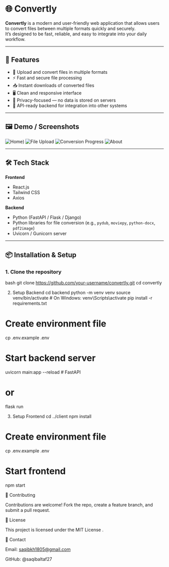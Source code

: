 # 🌐 Convertly

**Convertly** is a modern and user-friendly web application that allows users to convert files between multiple formats quickly and securely.  
It’s designed to be fast, reliable, and easy to integrate into your daily workflow.

---

## 🚀 Features

- 📁 Upload and convert files in multiple formats  
- ⚡ Fast and secure file processing  
- 📥 Instant downloads of converted files  
- 🖥️ Clean and responsive interface  
- 🔐 Privacy-focused — no data is stored on servers  
- 🧩 API-ready backend for integration into other systems  

---

## 🖼️ Demo / Screenshots

<!-- 📸 Add your screenshots inside the screenshots/ folder and update these paths -->
![Home](https://raw.githubusercontent.com/saqibaltaf27/Convertly/main/screenshots/Home.png))
![File Upload](screenshots/upload.png)
![Conversion Progress](screenshots/progress.png)
![About](screenshots/download.png)

---

## 🛠️ Tech Stack

**Frontend**
- React.js  
- Tailwind CSS  
- Axios  

**Backend**
- Python (FastAPI / Flask / Django)  
- Python libraries for file conversion (e.g., `pydub`, `moviepy`, `python-docx`, `pdf2image`)  
- Uvicorn / Gunicorn server

---

## 📦 Installation & Setup

### 1. Clone the repository
bash
git clone https://github.com/your-username/convertly.git
cd convertly

2. Setup Backend
cd backend
python -m venv venv
source venv/bin/activate      # On Windows: venv\Scripts\activate
pip install -r requirements.txt

# Create environment file
cp .env.example .env

# Start backend server
uvicorn main:app --reload      # FastAPI
# or
flask run       

3. Setup Frontend
cd ../client
npm install

# Create environment file
cp .env.example .env

# Start frontend
npm start

🤝 Contributing

Contributions are welcome!
Fork the repo, create a feature branch, and submit a pull request.

📜 License

This project is licensed under the MIT License
.

📧 Contact

Email: saqibkh1805@gmail.com

GitHub: @saqibaltaf27

